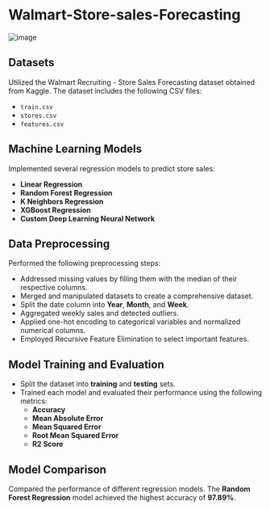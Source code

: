 # Walmart-Store-sales-Forecasting
![image](https://github.com/user-attachments/assets/79cba22f-28d9-4003-8fd1-cd1641f47cf4)




## **Datasets**
Utilized the Walmart Recruiting - Store Sales Forecasting dataset obtained from Kaggle. The dataset includes the following CSV files:
- `train.csv`
- `stores.csv`
- `features.csv`

## **Machine Learning Models**
Implemented several regression models to predict store sales:
- **Linear Regression**
- **Random Forest Regression**
- **K Neighbors Regression**
- **XGBoost Regression**
- **Custom Deep Learning Neural Network**

## **Data Preprocessing**
Performed the following preprocessing steps:
- Addressed missing values by filling them with the median of their respective columns.
- Merged and manipulated datasets to create a comprehensive dataset.
- Split the date column into **Year**, **Month**, and **Week**.
- Aggregated weekly sales and detected outliers.
- Applied one-hot encoding to categorical variables and normalized numerical columns.
- Employed Recursive Feature Elimination to select important features.

## **Model Training and Evaluation**
- Split the dataset into **training** and **testing** sets.
- Trained each model and evaluated their performance using the following metrics:
  - **Accuracy**
  - **Mean Absolute Error**
  - **Mean Squared Error**
  - **Root Mean Squared Error**
  - **R2 Score**

## **Model Comparison**
Compared the performance of different regression models. The **Random Forest Regression** model achieved the highest accuracy of **97.89%**.
